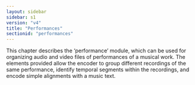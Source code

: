 ```yaml
---
layout: sidebar
sidebar: s1
version: "v4"
title: "Performances"
sectionid: "performances"
---
```


This chapter describes the ‘performance’ module, which can be used for organizing audio and video files of performances of a musical work. The elements provided allow the encoder to group different recordings of the same performance, identify temporal segments within the recordings, and encode simple alignments with a music text.
